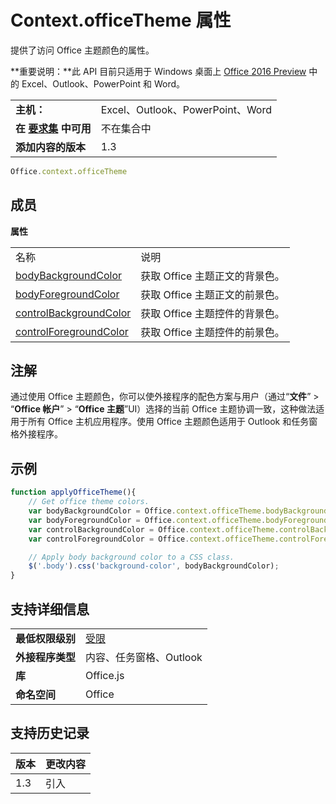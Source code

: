 
# <a name="context.officetheme-property"></a>Context.officeTheme 属性
提供了访问 Office 主题颜色的属性。

 **重要说明：**此 API 目前只适用于 Windows 桌面上 [Office 2016 Preview](https://products.office.com/en-us/office-2016-preview) 中的 Excel、Outlook、PowerPoint 和 Word。


|||
|:-----|:-----|
|**主机：**|Excel、Outlook、PowerPoint、Word|
|**在 [要求集](../../docs/overview/specify-office-hosts-and-api-requirements.md) 中可用**|不在集合中|
|**添加内容的版本**|1.3|



```js
Office.context.officeTheme
```


## <a name="members"></a>成员


**属性**

|||
|:-----|:-----|
|名称|说明|
|[bodyBackgroundColor ](../../reference/shared/office.context.bodybackgroundcolor.md)|获取 Office 主题正文的背景色。|
|[bodyForegroundColor](../../reference/shared/office.context.bodyforegroundcolor.md)|获取 Office 主题正文的前景色。|
|[controlBackgroundColor](../../reference/shared/office.context.controlbackgroundcolor.md)|获取 Office 主题控件的背景色。|
|[controlForegroundColor](../../reference/shared/office.context.controlforegroundcolor.md)|获取 Office 主题控件的前景色。|

## <a name="remarks"></a>注解

通过使用 Office 主题颜色，你可以使外接程序的配色方案与用户（通过“**文件**” > “**Office 帐户**” > “**Office 主题**”UI）选择的当前 Office 主题协调一致，这种做法适用于所有 Office 主机应用程序。使用 Office 主题颜色适用于 Outlook 和任务窗格外接程序。


## <a name="example"></a>示例


```js
function applyOfficeTheme(){
    // Get office theme colors.
    var bodyBackgroundColor = Office.context.officeTheme.bodyBackgroundColor;
    var bodyForegroundColor = Office.context.officeTheme.bodyForegroundColor;
    var controlBackgroundColor = Office.context.officeTheme.controlBackgroundColor
    var controlForegroundColor = Office.context.officeTheme.controlForegroundColor;

    // Apply body background color to a CSS class.
    $('.body').css('background-color', bodyBackgroundColor);
}
```


## <a name="support-details"></a>支持详细信息



|||
|:-----|:-----|
|**最低权限级别**|[受限](../../docs/develop/requesting-permissions-for-api-use-in-content-and-task-pane-add-ins.md)|
|**外接程序类型**|内容、任务窗格、Outlook|
|**库**|Office.js|
|**命名空间**|Office|

## <a name="support-history"></a>支持历史记录


|**版本**|**更改内容**|
|:-----|:-----|
|1.3|引入|
